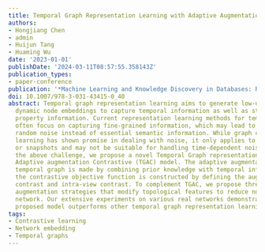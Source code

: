 ```yaml
---
title: Temporal Graph Representation Learning with Adaptive Augmentation Contrastive
authors:
- Hongjiang Chen
- admin
- Huijun Tang
- Huaming Wu
date: '2023-01-01'
publishDate: '2024-03-11T08:57:55.358143Z'
publication_types:
- paper-conference
publication: '*Machine Learning and Knowledge Discovery in Databases: Research Track*'
doi: 10.1007/978-3-031-43415-0_40
abstract: Temporal graph representation learning aims to generate low-dimensional
  dynamic node embeddings to capture temporal information as well as structural and
  property information. Current representation learning methods for temporal networks
  often focus on capturing fine-grained information, which may lead to the model capturing
  random noise instead of essential semantic information. While graph contrastive
  learning has shown promise in dealing with noise, it only applies to static graphs
  or snapshots and may not be suitable for handling time-dependent noise. To alleviate
  the above challenge, we propose a novel Temporal Graph representation learning with
  Adaptive augmentation Contrastive (TGAC) model. The adaptive augmentation on the
  temporal graph is made by combining prior knowledge with temporal information, and
  the contrastive objective function is constructed by defining the augmented inter-view
  contrast and intra-view contrast. To complement TGAC, we propose three adaptive
  augmentation strategies that modify topological features to reduce noise from the
  network. Our extensive experiments on various real networks demonstrate that the
  proposed model outperforms other temporal graph representation learning methods.
tags:
- Contrastive learning
- Network embedding
- Temporal graphs
---
```

